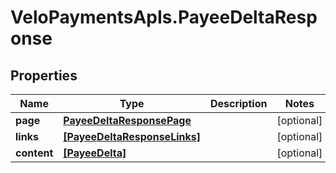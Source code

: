 # VeloPaymentsApIs.PayeeDeltaResponse

## Properties

Name | Type | Description | Notes
------------ | ------------- | ------------- | -------------
**page** | [**PayeeDeltaResponsePage**](PayeeDeltaResponsePage.md) |  | [optional] 
**links** | [**[PayeeDeltaResponseLinks]**](PayeeDeltaResponseLinks.md) |  | [optional] 
**content** | [**[PayeeDelta]**](PayeeDelta.md) |  | [optional] 


